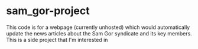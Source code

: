# sam_gor-project
This code is for a webpage (currently unhosted) which would automatically update the news articles about the Sam Gor syndicate and its key members. This is a side project that I'm interested in
